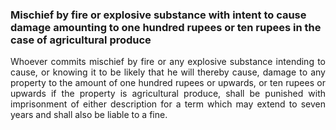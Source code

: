 ### Mischief by fire or explosive substance with intent to cause damage amounting to one hundred rupees or ten rupees in the case of agricultural produce
<div style="text-align: justify">

Whoever commits mischief by fire or any explosive substance intending to cause, or knowing it to be likely that he will thereby cause, damage to any property to the amount of one hundred rupees or upwards, or ten rupees or upwards if the property is agricultural produce, shall be punished with imprisonment of either description for a term which may extend to seven years and shall also be liable to a fine.

</div>
